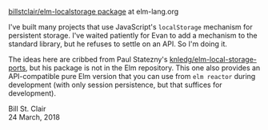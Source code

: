 [billstclair/elm-localstorage package](http://package.elm-lang.org/packages/billstclair/elm-localstorage/latest) at elm-lang.org

I've built many projects that use JavaScript's `localStorage` mechanism for persistent storage. I've waited patiently for Evan to add a mechanism to the standard library, but he refuses to settle on an API. So I'm doing it.

The ideas here are cribbed from Paul Statezny's [knledg/elm-local-storage-ports](https://github.com/knledg/elm-local-storage-ports), but his package is not in the Elm repository. This one also provides an API-compatible pure Elm version that you can use from `elm reactor` during development (with only session persistence, but that suffices for development).

Bill St. Clair<br/>
24 March, 2018

